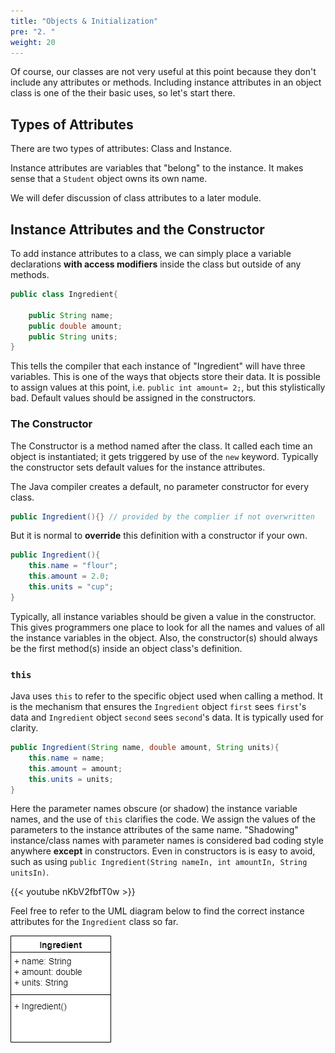 ```yaml
---
title: "Objects & Initialization"
pre: "2. "
weight: 20
---
```


Of course, our classes are not very useful at this point because they don't include any attributes or methods. Including instance attributes in an object class is one of the their basic uses, so let's start there.  

##  Types of Attributes

There are two types of attributes: Class and Instance.

Instance attributes are variables that "belong" to the instance.  It makes sense that a `Student` object owns its own name.

We will defer discussion of class attributes to a later module.

## Instance Attributes and the Constructor

To add instance attributes to a class, we can simply place a variable declarations <b>with access modifiers</b> inside the class but outside of any methods.

```java
public class Ingredient{
    
    public String name;
    public double amount;
    public String units;
}
```

This tells the compiler that each instance of "Ingredient" will have three variables.  This is one of the ways that objects store their data.  It is possible to assign values at this point, i.e. `public int amount= 2;`, but this stylistically bad.  Default values should be assigned in the constructors.

### The Constructor

The Constructor is a method named after the class.  It called each time an object is instantiated;  it gets triggered by use of the `new` keyword. Typically the constructor sets default values for the instance attributes.  

The Java compiler creates a default, no parameter constructor for every class.

```java
public Ingredient(){} // provided by the complier if not overwritten
```

But it is normal to **override** this definition with a constructor if your own.

```java
public Ingredient(){
    this.name = "flour";
    this.amount = 2.0;
    this.units = "cup";
}

```

Typically, all instance variables should be given a value in the constructor.  This gives programmers one place to look for all the names and values of all the instance variables in the object.  Also, the constructor(s) should always be the first method(s) inside an object class's definition.

### `this`

Java uses `this` to refer to the specific object used when calling a method.  It is the mechanism that ensures the `Ingredient` object `first` sees `first`'s data and `Ingredient` object `second` sees `second`'s data.  It is typically used for clarity.

```java
public Ingredient(String name, double amount, String units){
    this.name = name;
    this.amount = amount;
    this.units = units;
}
```

Here the parameter names obscure (or shadow) the instance variable names, and the use of `this` clarifies the code.  We assign the values of the parameters to the instance attributes of the same name.  "Shadowing" instance/class names with parameter names is considered bad coding style anywhere <b>except</b> in constructors.  Even in constructors is is easy to avoid, such as using `public Ingredient(String nameIn, int amountIn, String unitsIn)`.

{{< youtube nKbV2fbfT0w  >}}

<!-- TODO Update Video? -->

Feel free to refer to the UML diagram below to find the correct instance attributes for the `Ingredient` class so far.

![UML Class Diagram showing Ingredient](/images/07-object/ingredient_uml.png)

